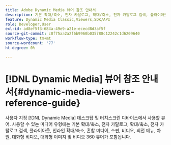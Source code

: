 ```yaml
---
title: Adobe Dynamic Media 뷰어 참조 안내서
description: 기본 확대/축소, 전자 카탈로그, 확대/축소, 전자 카탈로그 검색, 플라이아웃, 인라인 확대/축소, 혼합 미디어, 스핀, 비디오, 회전 메뉴, 차원, 대화형 비디오, 대화형 이미지 및 비디오 360 뷰어에 대한 Adobe Dynamic Media 뷰어 참조 안내서.
feature: Dynamic Media Classic,Viewers,SDK/API
role: Developer,User
exl-id: ad8ef5f3-684a-49e9-a21e-ececd8d3af5f
source-git-commit: c8f75aa2a2f6b9960b035788c12242c1d6209640
workflow-type: tm+mt
source-wordcount: '77'
ht-degree: 0%

---
```


# [!DNL Dynamic Media] 뷰어 참조 안내서{#dynamic-media-viewers-reference-guide}

사용자 지정 [!DNL Dynamic Media] 데스크탑 및 터치스크린 디바이스에서 사용할 뷰어. 사용할 수 있는 미디어 유형에는 기본 확대/축소, 전자 카탈로그, 확대/축소, 전자 카탈로그 검색, 플라이아웃, 인라인 확대/축소, 혼합 미디어, 스핀, 비디오, 회전 메뉴, 차원, 대화형 비디오, 대화형 이미지 및 비디오 360 뷰어가 포함됩니다.
